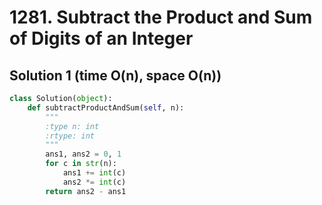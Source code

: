 # 1281. Subtract the Product and Sum of Digits of an Integer

## Solution 1 (time O(n), space O(n))

```python
class Solution(object):
    def subtractProductAndSum(self, n):
        """
        :type n: int
        :rtype: int
        """
        ans1, ans2 = 0, 1
        for c in str(n):
            ans1 += int(c)
            ans2 *= int(c)
        return ans2 - ans1
```
